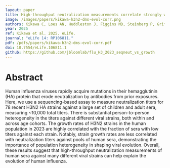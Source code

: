 ```yaml
---
layout: paper
title: High-throughput neutralization measurements correlate strongly with evolutionary success of human influenza strains
image: /images/papers/kikawa-h3n2-dms-evol-corr.png
authors: Kikawa C, Loes AN, Huddleston J, Figgins MD, Steinberg P, Griffiths T, Drapeau EM, Peck H, Barr IG, Englund JA, Hensley SE, Bedford T, Bloom JD.
year: 2025
ref: Kikawa et al. 2025. eLife.
journal: "eLife 14: RP106811."
pdf: /pdfs/papers/kikawa-h3n2-dms-evol-corr.pdf
doi: 10.7554/eLife.106811.1
github: https://github.com/jbloomlab/flu_H3_2023_seqneut_vs_growth
---
```


# Abstract

Human influenza viruses rapidly acquire mutations in their hemagglutinin (HA) protein that erode neutralization by antibodies from prior exposures. Here, we use a sequencing-based assay to measure neutralization titers for 78 recent H3N2 HA strains against a large set of children and adult sera, measuring ~10,000 total titers. There is substantial person-to-person heterogeneity in the titers against different viral strains, both within and across age cohorts. The growth rates of H3N2 strains in the human population in 2023 are highly correlated with the fraction of sera with low titers against each strain. Notably, strain growth rates are less correlated with neutralization titers against pools of human sera, demonstrating the importance of population heterogeneity in shaping viral evolution. Overall, these results suggest that high-throughput neutralization measurements of human sera against many different viral strains can help explain the evolution of human influenza.
